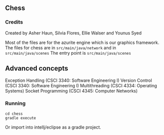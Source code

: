 ## Chess

### Credits
Created by Asher Haun, Silvia Flores, Ellie Walser and Younus Syed

Most of the files are for the azurite engine which is our graphics framework.
The files for chess are in `src/main/java/network`
and in `src/main/java/scenes`
The entry point is `src/main/java/scenes`

## Advanced concepts
Exception Handling (CSCI 3340: Software Engineering I)
Version Control (CSCI 3340: Software Engineering I)
Multithreading (CSCI 4334: Operating Systems)
Socket Programming (CSCI 4345: Computer Networks)

### Running

```
cd chess
gradle execute
```

Or import into intellj/eclipse as a gradle project.
